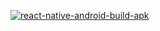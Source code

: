 [![react-native-android-build-apk](https://github.com/VictorYuan666/rn-template/actions/workflows/android.yml/badge.svg)](https://github.com/VictorYuan666/rn-template/actions/workflows/react-native-android-build-apk.yml)